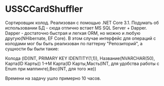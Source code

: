 # USSCCardShuffler
Сортировщик колод. Реализован с помощью .NET Core 3.1.
Подумать об использовании БД - сюда отлично встает MS SQL Server + Dapper.
Dapper - достаточно быстрая и легкая ORM, но можно и любую другую(NHibernate, EF Core).
В этом случае интерфейс для операций с колодами мог бы быть реализован по паттерну "Репозиторий", а сущности бы были такие:

Колода (ID(INT, PRIMARY KEY IDENTITY(1,1)), Название(NVARCHAR(50), Карта(ID Карты)) 1->M Карта(ID Карты,Масть(INT, для удобства работы с Enum при маппинге),Вес(INT, для того же))

Времени на задачу ушло примерно 10 часов.

